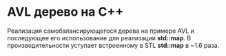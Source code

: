 # AVL дерево на C++
Реализация самобалансирующегося дерева на примере AVL и последующее его использование
для реализации **std::map**. В производительности уступает встроенному в STL **std::map** в ~1.6 раза.